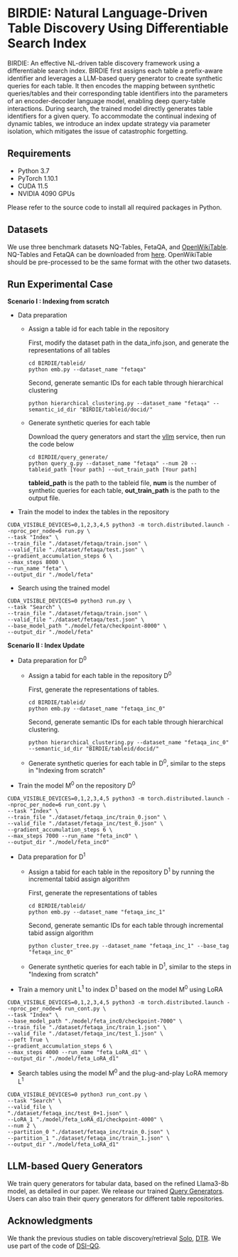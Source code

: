 # **BIRDIE: Natural Language-Driven Table Discovery Using Differentiable Search Index**

BIRDIE: An effective NL-driven table discovery framework using a differentiable search index. BIRDIE first assigns each table a prefix-aware identifier and leverages a LLM-based query generator to create synthetic queries for each table.  It then encodes the mapping between synthetic queries/tables and their corresponding table identifiers into the parameters of an encoder-decoder language model, enabling deep query-table interactions. During search, the trained model directly generates table identifiers for a given query. To accommodate the continual indexing of dynamic tables, we introduce an index update strategy via parameter isolation, which mitigates the issue of catastrophic forgetting.

## Requirements

* Python 3.7
* PyTorch 1.10.1
* CUDA 11.5
* NVIDIA 4090 GPUs

Please refer to the source code to install all required packages in Python.

## Datasets

We use three benchmark datasets NQ-Tables, FetaQA, and [OpenWikiTable](https://github.com/sean0042/Open_WikiTable). 
NQ-Tables and FetaQA can be downloaded from [here](https://github.com/TheDataStation/solo/blob/main/get_data.sh). OpenWikiTable should be pre-processed to be the same format with the other two datasets.

## Run Experimental Case

**Scenario I : Indexing from scratch**

+ Data preparation

  - Assign a table id for each table in the repository

    First, modify the dataset path in the data_info.json, and generate the representations of all tables

    ```
    cd BIRDIE/tableid/
    python emb.py --dataset_name "fetaqa" 
    ```

    Second, generate semantic IDs for each table through hierarchical clustering

    ```
    python hierarchical_clustering.py --dataset_name "fetaqa" --semantic_id_dir "BIRDIE/tableid/docid/"
    ```


  - Generate synthetic queries for each table

    Download the query generators and start the [vllm](https://github.com/vllm-project/vllm) service, then run the code below

    ```
    cd BIRDIE/query_generate/
    python query_g.py --dataset_name "fetaqa" --num 20 --tableid_path [Your path] --out_train_path [Your path]
    ```

    **tableid_path** is the path to the tableid file, **num** is the number of synthetic queries for each table, **out_train_path** is the path to  the output file.

+ Train the model to index the tables in the repository

```
CUDA_VISIBLE_DEVICES=0,1,2,3,4,5 python3 -m torch.distributed.launch --nproc_per_node=6 run.py \
--task "Index" \
--train_file "./dataset/fetaqa/train.json" \ 
--valid_file "./dataset/fetaqa/test.json" \
--gradient_accumulation_steps 6 \
--max_steps 8000 \
--run_name "feta" \
--output_dir "./model/feta"
```

+ Search using the trained model

```
CUDA_VISIBLE_DEVICES=0 python3 run.py \
--task "Search" \
--train_file "./dataset/fetaqa/train.json" \
--valid_file "./dataset/fetaqa/test.json" \
--base_model_path "./model/feta/checkpoint-8000" \
--output_dir "./model/feta"
```

**Scenario II : Index Update**

+ Data preparation for D<sup>0</sup>

  - Assign a tabid for each table in the repository D<sup>0</sup>

    First, generate the representations of tables.

    ```
    cd BIRDIE/tableid/
    python emb.py --dataset_name "fetaqa_inc_0" 
    ```

    Second, generate semantic IDs for each table through hierarchical clustering.

    ```
    python hierarchical_clustering.py --dataset_name "fetaqa_inc_0" --semantic_id_dir "BIRDIE/tableid/docid/"
    ```

  - Generate synthetic queries for each table in D<sup>0</sup>, similar to the steps in "Indexing from scratch"

+ Train the model M<sup>0  </sup> on the repository D<sup>0</sup>

```
CUDA_VISIBLE_DEVICES=0,1,2,3,4,5 python3 -m torch.distributed.launch --nproc_per_node=6 run_cont.py \
--task "Index" \
--train_file "./dataset/fetaqa_inc/train_0.json" \
--valid_file "./dataset/fetaqa_inc/test_0.json" \
--gradient_accumulation_steps 6 \
--max_steps 7000 --run_name "feta_inc0" \
--output_dir "./model/feta_inc0" 
```

+ Data preparation for D<sup>1</sup>

  - Assign a tabid for each table in the repository D<sup>1</sup> by running the incremental tabid assign algorithm

    First,  generate the representations of tables

    ```
    cd BIRDIE/tableid/
    python emb.py --dataset_name "fetaqa_inc_1" 
    ```

    Second, generate semantic IDs for each table through incremental tabid assign algorithm

    ```
    python cluster_tree.py --dataset_name "fetaqa_inc_1" --base_tag "fetaqa_inc_0"
    ```

  - Generate synthetic queries for each table in D<sup>1</sup>, similar to the steps in "Indexing from scratch"

+ Train a memory unit L<sup>1</sup> to index D<sup>1</sup> based on the model M<sup>0</sup> using LoRA

```
CUDA_VISIBLE_DEVICES=0,1,2,3,4,5 python3 -m torch.distributed.launch --nproc_per_node=6 run_cont.py \
--task "Index" \
--base_model_path "./model/feta_inc0/checkpoint-7000" \
--train_file "./dataset/fetaqa_inc/train_1.json" \
--valid_file "./dataset/fetaqa_inc/test_1.json" \
--peft True \
--gradient_accumulation_steps 6 \
--max_steps 4000 --run_name "feta_LoRA_d1" \
--output_dir "./model/feta_LoRA_d1"
```

+ Search tables using the model M<sup>0 </sup> and the plug-and-play LoRA memory L<sup>1</sup>

```
CUDA_VISIBLE_DEVICES=0 python3 run_cont.py \
--task "Search" \
--valid_file \
"./dataset/fetaqa_inc/test_0+1.json" \
--LoRA_1 "./model/feta_LoRA_d1/checkpoint-4000" \
--num 2 \
--partition_0 "./dataset/fetaqa_inc/train_0.json" \
--partition_1 "./dataset/fetaqa_inc/train_1.json" \
--output_dir "./model/feta_LoRA_d1"
```

## LLM-based Query Generators

We train query generators for tabular data, based on the refined Llama3-8b model, as detailed in our paper. We release our trained [Query Generators](https://drive.google.com/drive/folders/1HLYbWzADI0xAqpuXuNgFcZPFxu0a2vfc?usp=drive_link). Users can also train their query generators for different table repositories.


## Acknowledgments

We thank the previous studies on table discovery/retrieval [Solo](https://github.com/thedatastation/solo), [DTR](https://github.com/google-research/tapas/blob/master/DENSE_TABLE_RETRIEVER.md). We use part of the code of [DSI-QG](https://github.com/ArvinZhuang/DSI-QG).
